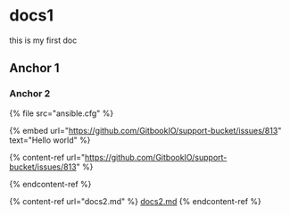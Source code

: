 # docs1

this is my first doc

## Anchor 1

### Anchor 2

{% file src="ansible.cfg" %}

{% embed url="https://github.com/GitbookIO/support-bucket/issues/813" text="Hello world" %}

{% content-ref url="https://github.com/GitbookIO/support-bucket/issues/813" %}

{% endcontent-ref %}

{% content-ref url="docs2.md" %}
[docs2.md](docs2.md)
{% endcontent-ref %}
